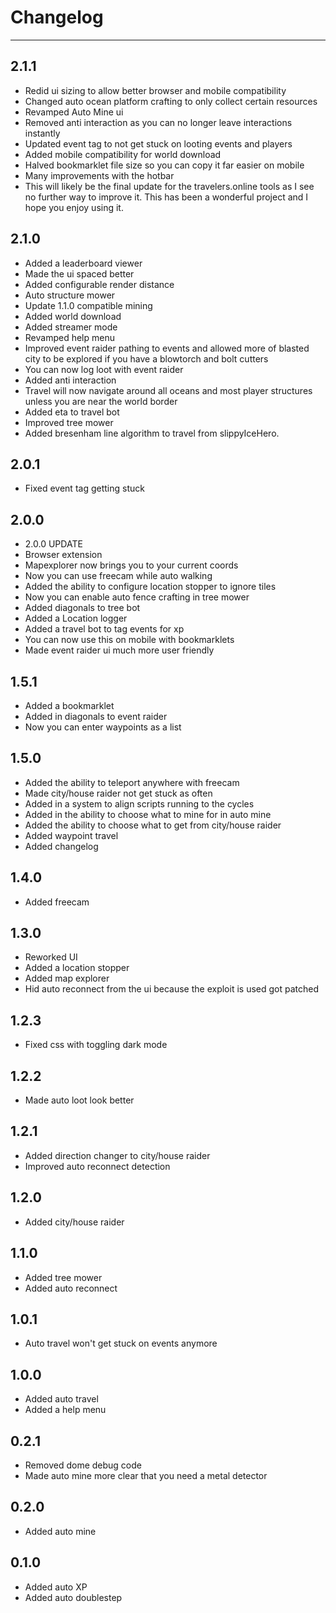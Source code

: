 # Changelog
***
## 2.1.1
* Redid ui sizing to allow better browser and mobile compatibility
* Changed auto ocean platform crafting to only collect certain resources
* Revamped Auto Mine ui
* Removed anti interaction as you can no longer leave interactions instantly
* Updated event tag to not get stuck on looting events and players
* Added mobile compatibility for world download
* Halved bookmarklet file size so you can copy it far easier on mobile
* Many improvements with the hotbar
* This will likely be the final update for the travelers.online tools as I see no further way to improve it. This has been a wonderful project and I hope you enjoy using it.
## 2.1.0
* Added a leaderboard viewer
* Made the ui spaced better
* Added configurable render distance
* Auto structure mower
* Update 1.1.0 compatible mining
* Added world download
* Added streamer mode
* Revamped help menu
* Improved event raider pathing to events and allowed more of blasted city to be explored if you have a blowtorch and bolt cutters
* You can now log loot with event raider
* Added anti interaction
* Travel will now navigate around all oceans and most player structures unless you are near the world border
* Added eta to travel bot
* Improved tree mower
* Added bresenham line algorithm to travel from slippyIceHero.
## 2.0.1
* Fixed event tag getting stuck
## 2.0.0
* 2.0.0 UPDATE
* Browser extension
* Mapexplorer now brings you to your current coords
* Now you can use freecam while auto walking
* Added the ability to configure location stopper to ignore tiles
* Now you can enable auto fence crafting in tree mower
* Added diagonals to tree bot
* Added a Location logger
* Added a travel bot to tag events for xp
* You can now use this on mobile with bookmarklets
* Made event raider ui much more user friendly
## 1.5.1
* Added a bookmarklet
* Added in diagonals to event raider
* Now you can enter waypoints as a list
## 1.5.0
* Added the ability to teleport anywhere with freecam
* Made city/house raider not get stuck as often
* Added in a system to align scripts running to the cycles
* Added in the ability to choose what to mine for in auto mine
* Added the ability to choose what to get from city/house raider
* Added waypoint travel
* Added changelog
## 1.4.0
* Added freecam
## 1.3.0
* Reworked UI
* Added a location stopper
* Added map explorer
* Hid auto reconnect from the ui because the exploit is used got patched
## 1.2.3
* Fixed css with toggling dark mode
## 1.2.2
* Made auto loot look better
## 1.2.1
* Added direction changer to city/house raider
* Improved auto reconnect detection
## 1.2.0
* Added city/house raider
## 1.1.0
* Added tree mower
* Added auto reconnect
## 1.0.1
* Auto travel won't get stuck on events anymore
## 1.0.0
* Added auto travel
* Added a help menu
## 0.2.1
* Removed dome debug code
* Made auto mine more clear that you need a metal detector
## 0.2.0
* Added auto mine
## 0.1.0
* Added auto XP
* Added auto doublestep